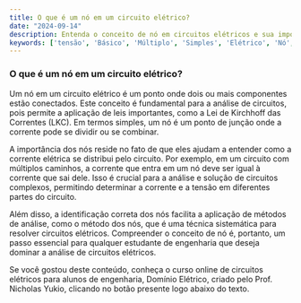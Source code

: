 ```yaml
---
title: O que é um nó em um circuito elétrico?
date: "2024-09-14"
description: Entenda o conceito de nó em circuitos elétricos e sua importância na análise de circuitos.
keywords: ['tensão', 'Básico', 'Múltiplo', 'Simples', 'Elétrico', 'Nó', 'Carga']
---
```


### O que é um nó em um circuito elétrico?

Um nó em um circuito elétrico é um ponto onde dois ou mais componentes estão conectados. Este conceito é fundamental para a análise de circuitos, pois permite a aplicação de leis importantes, como a Lei de Kirchhoff das Correntes (LKC). Em termos simples, um nó é um ponto de junção onde a corrente pode se dividir ou se combinar.

A importância dos nós reside no fato de que eles ajudam a entender como a corrente elétrica se distribui pelo circuito. Por exemplo, em um circuito com múltiplos caminhos, a corrente que entra em um nó deve ser igual à corrente que sai dele. Isso é crucial para a análise e solução de circuitos complexos, permitindo determinar a corrente e a tensão em diferentes partes do circuito.

Além disso, a identificação correta dos nós facilita a aplicação de métodos de análise, como o método dos nós, que é uma técnica sistemática para resolver circuitos elétricos. Compreender o conceito de nó é, portanto, um passo essencial para qualquer estudante de engenharia que deseja dominar a análise de circuitos elétricos.

Se você gostou deste conteúdo, conheça o curso online de circuitos elétricos para alunos de engenharia, Domínio Elétrico, criado pelo Prof. Nicholas Yukio, clicando no botão presente logo abaixo do texto.